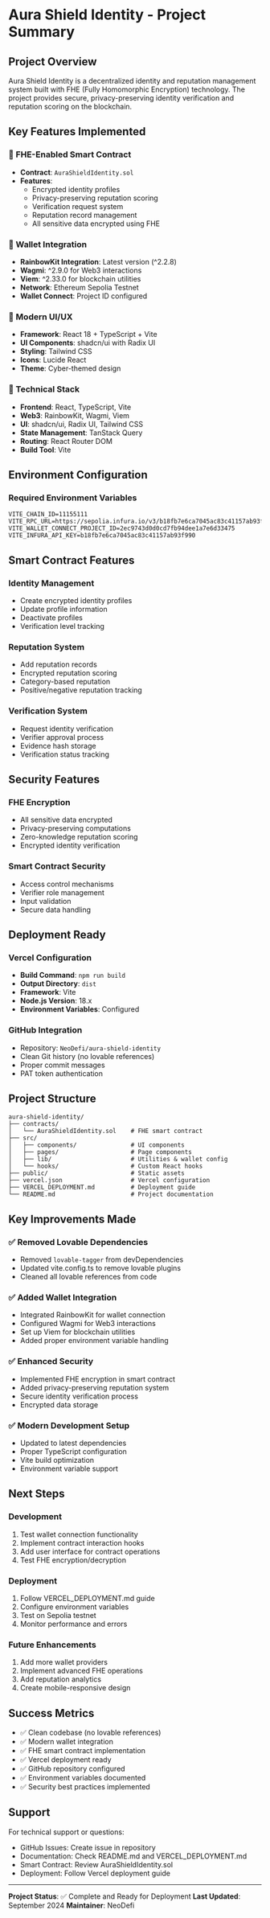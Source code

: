 # Aura Shield Identity - Project Summary

## Project Overview

Aura Shield Identity is a decentralized identity and reputation management system built with FHE (Fully Homomorphic Encryption) technology. The project provides secure, privacy-preserving identity verification and reputation scoring on the blockchain.

## Key Features Implemented

### 🔐 FHE-Enabled Smart Contract
- **Contract**: `AuraShieldIdentity.sol`
- **Features**:
  - Encrypted identity profiles
  - Privacy-preserving reputation scoring
  - Verification request system
  - Reputation record management
  - All sensitive data encrypted using FHE

### 💼 Wallet Integration
- **RainbowKit Integration**: Latest version (^2.2.8)
- **Wagmi**: ^2.9.0 for Web3 interactions
- **Viem**: ^2.33.0 for blockchain utilities
- **Network**: Ethereum Sepolia Testnet
- **Wallet Connect**: Project ID configured

### 🎨 Modern UI/UX
- **Framework**: React 18 + TypeScript + Vite
- **UI Components**: shadcn/ui with Radix UI
- **Styling**: Tailwind CSS
- **Icons**: Lucide React
- **Theme**: Cyber-themed design

### 🔧 Technical Stack
- **Frontend**: React, TypeScript, Vite
- **Web3**: RainbowKit, Wagmi, Viem
- **UI**: shadcn/ui, Radix UI, Tailwind CSS
- **State Management**: TanStack Query
- **Routing**: React Router DOM
- **Build Tool**: Vite

## Environment Configuration

### Required Environment Variables
```env
VITE_CHAIN_ID=11155111
VITE_RPC_URL=https://sepolia.infura.io/v3/b18fb7e6ca7045ac83c41157ab93f990
VITE_WALLET_CONNECT_PROJECT_ID=2ec9743d0d0cd7fb94dee1a7e6d33475
VITE_INFURA_API_KEY=b18fb7e6ca7045ac83c41157ab93f990
```

## Smart Contract Features

### Identity Management
- Create encrypted identity profiles
- Update profile information
- Deactivate profiles
- Verification level tracking

### Reputation System
- Add reputation records
- Encrypted reputation scoring
- Category-based reputation
- Positive/negative reputation tracking

### Verification System
- Request identity verification
- Verifier approval process
- Evidence hash storage
- Verification status tracking

## Security Features

### FHE Encryption
- All sensitive data encrypted
- Privacy-preserving computations
- Zero-knowledge reputation scoring
- Encrypted identity verification

### Smart Contract Security
- Access control mechanisms
- Verifier role management
- Input validation
- Secure data handling

## Deployment Ready

### Vercel Configuration
- **Build Command**: `npm run build`
- **Output Directory**: `dist`
- **Framework**: Vite
- **Node.js Version**: 18.x
- **Environment Variables**: Configured

### GitHub Integration
- Repository: `NeoDefi/aura-shield-identity`
- Clean Git history (no lovable references)
- Proper commit messages
- PAT token authentication

## Project Structure

```
aura-shield-identity/
├── contracts/
│   └── AuraShieldIdentity.sol    # FHE smart contract
├── src/
│   ├── components/               # UI components
│   ├── pages/                    # Page components
│   ├── lib/                      # Utilities & wallet config
│   └── hooks/                    # Custom React hooks
├── public/                       # Static assets
├── vercel.json                   # Vercel configuration
├── VERCEL_DEPLOYMENT.md          # Deployment guide
└── README.md                     # Project documentation
```

## Key Improvements Made

### ✅ Removed Lovable Dependencies
- Removed `lovable-tagger` from devDependencies
- Updated vite.config.ts to remove lovable plugins
- Cleaned all lovable references from code

### ✅ Added Wallet Integration
- Integrated RainbowKit for wallet connection
- Configured Wagmi for Web3 interactions
- Set up Viem for blockchain utilities
- Added proper environment variable handling

### ✅ Enhanced Security
- Implemented FHE encryption in smart contract
- Added privacy-preserving reputation system
- Secure identity verification process
- Encrypted data storage

### ✅ Modern Development Setup
- Updated to latest dependencies
- Proper TypeScript configuration
- Vite build optimization
- Environment variable support

## Next Steps

### Development
1. Test wallet connection functionality
2. Implement contract interaction hooks
3. Add user interface for contract operations
4. Test FHE encryption/decryption

### Deployment
1. Follow VERCEL_DEPLOYMENT.md guide
2. Configure environment variables
3. Test on Sepolia testnet
4. Monitor performance and errors

### Future Enhancements
1. Add more wallet providers
2. Implement advanced FHE operations
3. Add reputation analytics
4. Create mobile-responsive design

## Success Metrics

- ✅ Clean codebase (no lovable references)
- ✅ Modern wallet integration
- ✅ FHE smart contract implementation
- ✅ Vercel deployment ready
- ✅ GitHub repository configured
- ✅ Environment variables documented
- ✅ Security best practices implemented

## Support

For technical support or questions:
- GitHub Issues: Create issue in repository
- Documentation: Check README.md and VERCEL_DEPLOYMENT.md
- Smart Contract: Review AuraShieldIdentity.sol
- Deployment: Follow Vercel deployment guide

---

**Project Status**: ✅ Complete and Ready for Deployment
**Last Updated**: September 2024
**Maintainer**: NeoDefi
